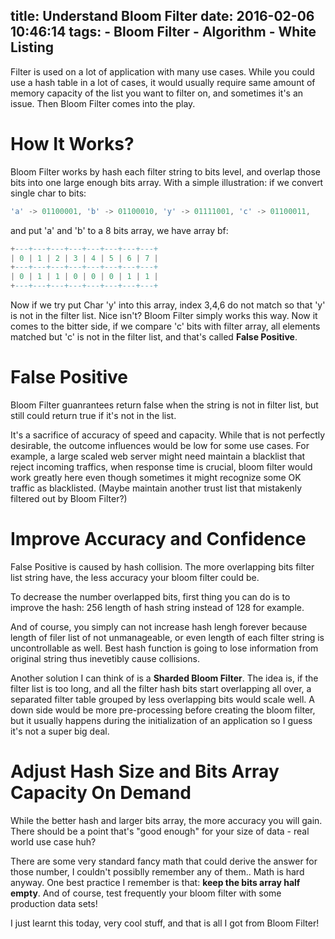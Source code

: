 title: Understand Bloom Filter
date: 2016-02-06 10:46:14
tags:
	- Bloom Filter
	- Algorithm
	- White Listing
---

Filter is used on a lot of application with many use cases. While you could use a hash table in a lot of cases, it would usually require same amount of memory capacity of the list you want to filter on, and sometimes it's an issue. Then Bloom Filter comes into the play.

<!-- more -->

# How It Works?
Bloom Filter works by hash each filter string to bits level, and overlap those bits into one large enough bits array. With a simple illustration:
if we convert single char to bits: 
``` a Char to Bits
'a' -> 01100001, 'b' -> 01100010, 'y' -> 01111001, 'c' -> 01100011,
```
and put 'a' and 'b' to a 8 bits array, we have array bf:
```a BloomFilter Bits Array ('a' and 'b')
+---+---+---+---+---+---+---+---+
| 0 | 1 | 2 | 3 | 4 | 5 | 6 | 7 | 
+---+---+---+---+---+---+---+---+
| 0 | 1 | 1 | 0 | 0 | 0 | 1 | 1 |
+---+---+---+---+---+---+---+---+
```
Now if we try put Char 'y' into this array, index 3,4,6 do not match so that 'y' is not in the filter list. Nice isn't? Bloom Filter simply works this way.
Now it comes to the bitter side, if we compare 'c' bits with filter array, all elements matched but 'c' is not in the filter list, and that's called **False Positive**. 

# False Positive
Bloom Filter guanrantees return false when the string is not in filter list, but still could return true if it's not in the list.

It's a sacrifice of accuracy of speed and capacity. While that is not perfectly desirable, the outcome influences would be low for some use cases. For example, a large scaled web server might need maintain a blacklist that reject incoming traffics, when response time is crucial, bloom filter would work greatly here even though sometimes it might recognize some OK traffic as blacklisted. (Maybe maintain another trust list that mistakenly filtered out by Bloom Filter?)


# Improve Accuracy and Confidence
False Positive is caused by hash collision. The more overlapping bits filter list string have, the less accuracy your bloom filter could be. 

To decrease the number overlapped bits, first thing you can do is to improve the hash: 256 length of hash string instead of 128 for example.

And of course, you simply can not increase hash lengh forever because length of filer list of not unmanageable, or even length of each filter string is uncontrollable as well. Best hash function is going to lose information from original string thus inevetibly cause collisions.

Another solution I can think of is a **Sharded Bloom Filter**. The idea is, if the filter list is too long, and all the filter hash bits start overlapping all over, a separated filter table grouped by less overlapping bits would scale well. A down side would be more pre-processing before creating the bloom filter, but it usually happens during the initialization of an application so I guess it's not a super big deal.


# Adjust Hash Size and Bits Array Capacity On Demand
While the better hash and larger bits array, the more accuracy you will gain. There should be a point that's "good enough" for your size of data - real world use case huh? 

There are some very standard fancy math that could derive the answer for those number, I couldn't possiblly remember any of them.. Math is hard anyway. One best practice I remember is that: **keep the bits array half empty**. And of course, test frequently your bloom filter with some production data sets!


I just learnt this today, very cool stuff, and that is all I got from Bloom Filter!